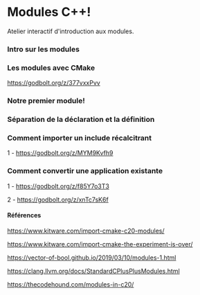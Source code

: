 # Modules C++!

Atelier interactif d'introduction aux modules.


### Intro sur les modules

### Les modules avec CMake

https://godbolt.org/z/377vxxPvv

### Notre premier module!

### Séparation de la déclaration et la définition

### Comment importer un include récalcitrant

1 - https://godbolt.org/z/MYM9Kvfh9

### Comment convertir une application existante

1 - https://godbolt.org/z/f85Y7o3T3

2 - https://godbolt.org/z/xnTc7sK6f

#### Références

https://www.kitware.com/import-cmake-c20-modules/

https://www.kitware.com/import-cmake-the-experiment-is-over/

https://vector-of-bool.github.io/2019/03/10/modules-1.html

https://clang.llvm.org/docs/StandardCPlusPlusModules.html

https://thecodehound.com/modules-in-c20/
